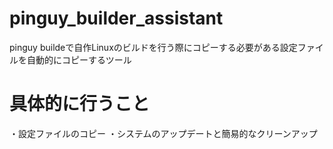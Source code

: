 # pinguy_builder_assistant
pinguy buildeで自作Linuxのビルドを行う際にコピーする必要がある設定ファイルを自動的にコピーするツール
# 具体的に行うこと
・設定ファイルのコピー
・システムのアップデートと簡易的なクリーンアップ
